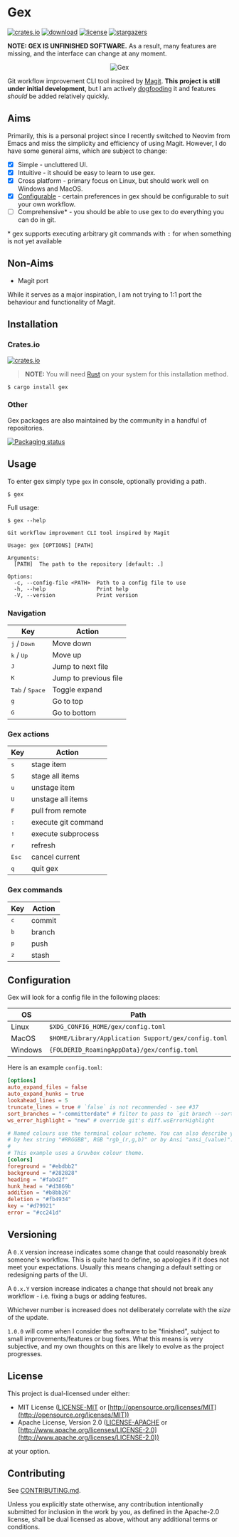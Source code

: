 # Gex

[![crates.io](https://img.shields.io/crates/v/gex)](https://crates.io/crates/gex)
[![download](https://img.shields.io/crates/d/gex)](https://crates.io/crates/gex)
[![license](https://img.shields.io/crates/l/gex)](https://crates.io/crates/gex)
[![stargazers](https://img.shields.io/github/stars/Piturnah/gex?style=social)](https://github.com/Piturnah/gex/stargazers)

**NOTE: GEX IS UNFINISHED SOFTWARE.** As a result, many features are missing, and the interface can change at any moment.

<p align="center">
  <img src="https://user-images.githubusercontent.com/20472367/185642346-7f4b3738-0b75-42c1-9983-6ef7b3b72bde.gif" alt="Gex">
</p>

Git workflow improvement CLI tool inspired by [Magit](https://github.com/magit/magit). **This project is still under initial development**, but I am actively [dogfooding](https://en.wikipedia.org/wiki/Eating_your_own_dog_food) it and features *should* be added relatively quickly.

## Aims

Primarily, this is a personal project since I recently switched to Neovim from Emacs and miss the simplicity and efficiency of using Magit. However, I do have some general aims, which are subject to change:

- [x] Simple - uncluttered UI.
- [x] Intuitive - it should be easy to learn to use gex.
- [x] Cross platform - primary focus on Linux, but should work well on Windows and MacOS.
- [x] [Configurable](./#Configuration) - certain preferences in gex should be configurable to suit your own workflow.
- [ ] Comprehensive\* - you should be able to use gex to do everything you can do in git.

\* gex supports executing arbitrary git commands with <kbd>:</kbd> for when something is not yet available

## Non-Aims

- Magit port

While it serves as a major inspiration, I am not trying to 1:1 port the behaviour and functionality of Magit.

## Installation

### Crates.io

[![crates.io](https://img.shields.io/crates/v/gex)](https://crates.io/crates/gex)

> **NOTE:** You will need [Rust](https://www.rust-lang.org/) on your system for this installation method.

```console
$ cargo install gex
```

### Other

Gex packages are also maintained by the community in a handful of repositories.

[![Packaging status](https://repology.org/badge/vertical-allrepos/gex.svg)](https://repology.org/project/gex/versions)

## Usage

To enter gex simply type `gex` in console, optionally providing a path.

```console
$ gex
```

Full usage:

```console
$ gex --help

Git workflow improvement CLI tool inspired by Magit

Usage: gex [OPTIONS] [PATH]

Arguments:
  [PATH]  The path to the repository [default: .]

Options:
  -c, --config-file <PATH>  Path to a config file to use
  -h, --help                Print help
  -V, --version             Print version
```

### Navigation

| Key                               | Action                |
| --------------------------------- | ------------          |
| <kbd>j</kbd> / <kbd>Down</kbd>    | Move down             |
| <kbd>k</kbd> / <kbd>Up</kbd>      | Move up               |
| <kbd>J</kbd>                      | Jump to next file     |
| <kbd>K</kbd>                      | Jump to previous file |
| <kbd>Tab</kbd> / <kbd>Space</kbd> | Toggle expand         |
| <kbd>g</kbd>                      | Go to top             |
| <kbd>G</kbd>                      | Go to bottom          |

### Gex actions

| Key            | Action              |
| ------------   | ------------------- |
| <kbd>s</kbd>   | stage item          |
| <kbd>S</kbd>   | stage all items     |
| <kbd>u</kbd>   | unstage item        |
| <kbd>U</kbd>   | unstage all items   |
| <kbd>F</kbd>   | pull from remote    |
| <kbd>:</kbd>   | execute git command |
| <kbd>!</kbd>   | execute subprocess  |
| <kbd>r</kbd>   | refresh             |
| <kbd>Esc</kbd> | cancel current      |
| <kbd>q</kbd>   | quit gex            |

### Gex commands

| Key          | Action            |
| ------------ | ----------------- |
| <kbd>c</kbd> | commit            |
| <kbd>b</kbd> | branch            |
| <kbd>p</kbd> | push              |
| <kbd>z</kbd> | stash             |

## Configuration

Gex will look for a config file in the following places:

| OS      | Path                                                |
| ------- | --------------------------------------------------- |
| Linux   | `$XDG_CONFIG_HOME/gex/config.toml`                  |
| MacOS   | `$HOME/Library/Application Support/gex/config.toml` |
| Windows | `{FOLDERID_RoamingAppData}/gex/config.toml`         |

Here is an example `config.toml`:

```toml
[options]
auto_expand_files = false
auto_expand_hunks = true
lookahead_lines = 5
truncate_lines = true # `false` is not recommended - see #37
sort_branches = "-committerdate" # filter to pass to `git branch --sort`. https://git-scm.com/docs/git-for-each-ref#_field_names
ws_error_highlight = "new" # override git's diff.wsErrorHighlight

# Named colours use the terminal colour scheme. You can also describe your colours
# by hex string "#RRGGBB", RGB "rgb_(r,g,b)" or by Ansi "ansi_(value)".
#
# This example uses a Gruvbox colour theme.
[colors]
foreground = "#ebdbb2"
background = "#282828"
heading = "#fabd2f"
hunk_head = "#d3869b"
addition = "#b8bb26"
deletion = "#fb4934"
key = "#d79921"
error = "#cc241d"
```

## Versioning

A `0.X` version increase indicates some change that could reasonably break someone's workflow. This is quite hard to define, so apologies if it does not meet your expectations. Usually this means changing a default setting or redesigning parts of the UI.

A `0.x.Y` version increase indicates a change that should not break any workflow - i.e. fixing a bugs or adding features.

Whichever number is increased does not deliberately correlate with the *size* of the update.

`1.0.0` will come when I consider the software to be "finished", subject to small improvements/features or bug fixes. What this means is very subjective, and my own thoughts on this are likely to evolve as the project progresses.

## License

This project is dual-licensed under either:

- MIT License ([LICENSE-MIT](LICENSE-MIT) or [http://opensource.org/licenses/MIT](http://opensource.org/licenses/MIT))
- Apache License, Version 2.0 ([LICENSE-APACHE](LICENSE-APACHE) or [http://www.apache.org/licenses/LICENSE-2.0](http://www.apache.org/licenses/LICENSE-2.0))

at your option.

## Contributing

See [CONTRIBUTING.md](./CONTRIBUTING.md).

Unless you explicitly state otherwise, any contribution intentionally submitted for inclusion in the work by you, as defined in the Apache-2.0 license, shall be dual licensed as above, without any additional terms or conditions.
